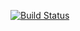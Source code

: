 [![Build Status](https://travis-ci.org/shwetakinger/Travis_110.svg?branch=master)](https://travis-ci.org/shwetakinger/Travis_110)
